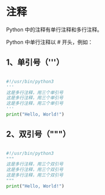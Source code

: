 # 注释
Python 中的注释有单行注释和多行注释。

Python 中单行注释以 # 开头，例如：

## 1、单引号（'''）
```python

#!/usr/bin/python3 
'''
这是多行注释，用三个单引号
这是多行注释，用三个单引号 
这是多行注释，用三个单引号
'''
print("Hello, World!")
```

## 2、双引号（"""）
```python

#!/usr/bin/python3 
"""
这是多行注释，用三个双引号
这是多行注释，用三个双引号 
这是多行注释，用三个双引号
"""
print("Hello, World!")
```